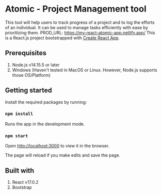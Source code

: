 # Atomic - Project Management tool

This tool will help users to track progress of a project and to log the efforts of an individual. It can be used to manage tasks efficiently with ease by prioritizing them.
PROD_URL: https://my-react-atomic-app.netlify.app/
This is a React.js project bootstrapped with [Create React App](https://github.com/facebook/create-react-app).

## Prerequisites

1. Node.js v14.15.5 or later
2. Windows (Haven't tested in MacOS or Linux. However, Node.js supports those OS/Platform)

## Getting started
Install the required packages by running: 
### `npm install`


Runs the app in the development mode.
### `npm start`
Open [http://localhost:3000](http://localhost:3000) to view it in the browser.

The page will reload if you make edits and save the page.

## Built with
  1. React v17.0.2
  2. Bootstrap
